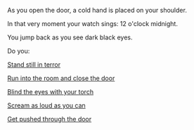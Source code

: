 As you open the door, a cold hand is placed on your shoulder.

In that very moment your watch sings: 12 o'clock midnight. 

You jump back as you see dark black eyes.

Do you:

[Stand still in terror](bear/stand-still.md)

[Run into the room and close the door](run-in/run-into-room.md)

[Blind the eyes with your torch](alien/use-torch.md)

[Scream as loud as you can](scream/scream.md)

[Get pushed through the door](pushed/pushed.md)